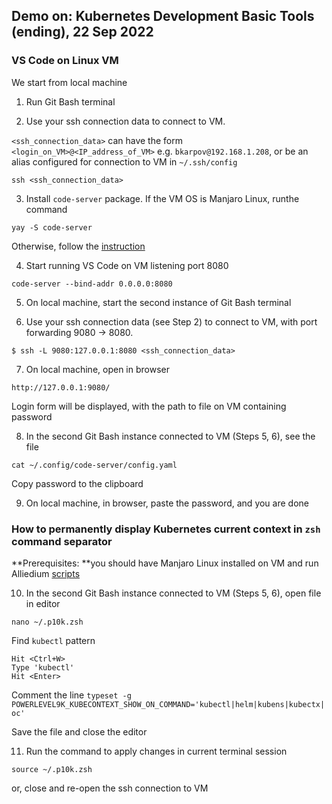 ## Demo on: Kubernetes Development Basic Tools (ending), 22 Sep 2022 

### VS Code on Linux VM

We start from local machine

1. Run Git Bash terminal

2. Use your ssh connection data to connect to VM.  

`<ssh_connection_data>` can have the form `<login_on_VM>@<IP_address_of_VM>` e.g. `bkarpov@192.168.1.208`, 
or be an alias configured for connection to VM in  `~/.ssh/config`

```
ssh <ssh_connection_data>
```

3. Install `code-server` package. If the VM OS is Manjaro Linux, runthe command 

```
yay -S code-server 
```

Otherwise, follow the [instruction](https://github.com/coder/code-server#getting-started)


4. Start running VS Code on VM listening port 8080

```
code-server --bind-addr 0.0.0.0:8080
```

5. On local machine, start the second instance of Git Bash terminal


6. Use your ssh connection data (see Step 2) to connect to VM, with port forwarding 9080 -> 8080.

```
$ ssh -L 9080:127.0.0.1:8080 <ssh_connection_data>
```

7. On local machine, open in browser

```
http://127.0.0.1:9080/
```

Login form will be displayed, with the path to file on VM containing password


8. In the second Git Bash instance connected to VM (Steps 5, 6), see the file

```
cat ~/.config/code-server/config.yaml
```

Copy password to the clipboard


9. On local machine, in browser, paste the password, and you are done


### How to permanently display Kubernetes current context in `zsh` command separator

**Prerequisites: **you should have Manjaro Linux installed on VM and run Alliedium [scripts](https://github.com/Alliedium/awesome-linux-config/tree/master/manjaro#instructions)


10. In the second Git Bash instance connected to VM (Steps 5, 6), open file in editor

```
nano ~/.p10k.zsh
```

Find `kubectl` pattern

```
Hit <Ctrl+W>
Type 'kubectl'
Hit <Enter>
```

Comment the line `typeset -g POWERLEVEL9K_KUBECONTEXT_SHOW_ON_COMMAND='kubectl|helm|kubens|kubectx|oc'`

Save the file and close the editor


11. Run the command to apply changes in current terminal session

```
source ~/.p10k.zsh
```

or, close and re-open the ssh connection to VM


